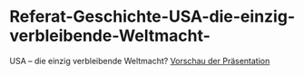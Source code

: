 # Referat-Geschichte-USA-die-einzig-verbleibende-Weltmacht-
USA – die einzig verbleibende Weltmacht?
[Vorschau der Präsentation](https://lacrimus.github.io/Referat-Geschichte-USA-die-einzig-verbleibende-Weltmacht-/)
